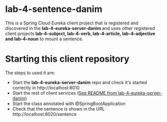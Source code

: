 # lab-4-sentence-danim

This is a Spring Cloud Eureka client project that is registered and discovered in the **lab-4-eureka-server-danim** and uses other registered client projects **lab-4-subject, lab-4-verb, lab-4-article, lab-4-adjective and lab-4-noun** to mount a sentence.

# Starting this client repository

The steps to used it are:
- Start the **lab-4-eureka-server-danim** repo and check it's started correctly in http://localhost:8010
- Start the rest of client services ([See README from lab-4-eureka-server-danim](https://github.com/dlmogft/lab-4-eureka-server-danim/blob/main/README.md))
- Start the class annotated with @SpringBootApplication
- Check that the sentence is shown in the URL http://localhost:8020/sentence
